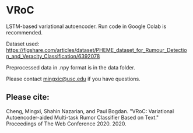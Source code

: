 # VRoC

LSTM-based variational autoencoder. Run code in Google Colab is recommended. 

Dataset used: https://figshare.com/articles/dataset/PHEME_dataset_for_Rumour_Detection_and_Veracity_Classification/6392078  

Preprocessed data in .npy format is in the data folder.

Please contact mingxic@usc.edu if you have questions.

## Please cite:  
Cheng, Mingxi, Shahin Nazarian, and Paul Bogdan. "VRoC: Variational Autoencoder-aided Multi-task Rumor Classifier Based on Text." Proceedings of The Web Conference 2020. 2020.


